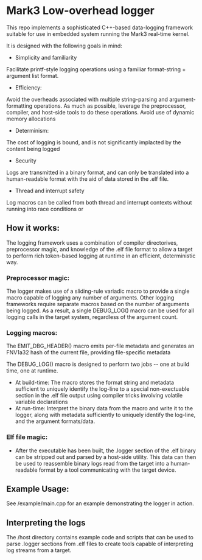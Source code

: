# Mark3 Low-overhead logger

This repo implements a sophisticated C++-based data-logging framework suitable for use in embedded system running the Mark3 real-time kernel.

It is designed with the following goals in mind:

- Simplicity and familiarity

Facilitate printf-style logging operations using a familiar format-string + argument list format.

- Efficiency:

Avoid the overheads associated with multiple string-parsing and argument-formatting operations.
As much as possible, leverage the preprocessor, compiler, and host-side tools to do these operations.
Avoid use of dynamic memory allocations

- Determinism:

The cost of logging is bound, and is not significantly implacted by the content being logged

- Security

Logs are transmitted in a binary format, and can only be translated into a human-readable format with the aid of data stored in the .elf file.

- Thread and interrupt safety

Log macros can be called from both thread and interrupt contexts without running into race conditions or

## How it works:

The logging framework uses a combination of compiler directorives, preprocessor magic, and knowledge of the .elf file format to allow a target to perform
rich token-based logging at runtime in an efficient, deterministic way.

### Preprocessor magic:

The logger makes use of a sliding-rule variadic macro to provide a single macro capable of logging any number
of arguments.  Other logging frameworks require separate macros based on the number of arguments being logged.
As a result, a single DEBUG_LOG() macro can be used for all logging calls in the target system, regardless of the argument count.

### Logging macros:

The EMIT_DBG_HEADER() macro emits per-file metadata and generates an FNV1a32 hash of the current file, providing file-specific metadata

The DEBUG_LOG() macro is designed to perform two jobs -- one at build time, one at runtime.
- At build-time: The macro stores the format string and metadata sufficient to uniquely identify the log-line to a special non-exectuable section in the .elf file output using compiler tricks involving volatile variable declarations
- At run-time: Interpret the binary data from the macro and write it to the logger, along with metadata sufficiently to uniquely identify the log-line, and the argument formats/data.

### Elf file magic:

- After the executable has been built, the .logger section of the .elf binary can be stripped out and parsed
by a host-side utility.  This data can then be used to reassemble binary logs read from the target into a human-
readable format by a tool communicating with the target device.

## Example Usage:

See /example/main.cpp for an example demonstrating the logger in action.

## Interpreting the logs

The /host directory contains example code and scripts that can be used to parse .logger sections from .elf files to create tools capable of interpreting log streams from a target.
